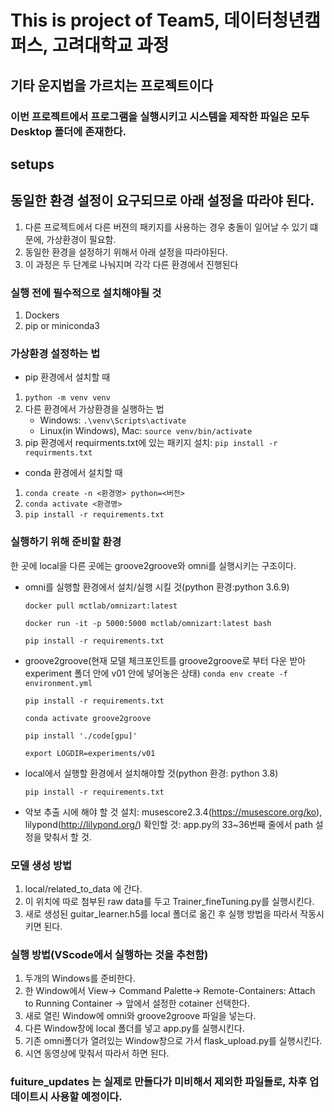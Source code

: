 # This is project of Team5, 데이터청년캠퍼스, 고려대학교 과정
## 기타 운지법을 가르치는 프로젝트이다

### 이번 프로젝트에서 프로그램을 실행시키고 시스템을 제작한 파일은 모두 Desktop 폴더에 존재한다.
## setups

## 동일한 환경 설정이 요구되므로 아래 설정을 따라야 된다.
1. 다른 프로젝트에서 다른 버젼의 패키지를 사용하는 경우 충돌이 일어날 수 있기 떄문에, 가상환경이 필요함.
2. 동일한 환경을 설정하기 위해서 아래 설정을 따라야된다.
3. 이 과정은 두 단계로 나눠지며 각각 다른 환경에서 진행된다

### 실행 전에 필수적으로 설치해야될 것
1. Dockers
2. pip or miniconda3
### 가상환경 설정하는 법

* pip 환경에서 설치할 때
1. `python -m venv venv`
2. 다른 환경에서 가상환경을 실행하는 법
   * Windows: `.\venv\Scripts\activate`
   * Linux(in Windows), Mac: `source venv/bin/activate`
3. pip 환경에서 requirments.txt에 있는 패키지 설치: `pip install -r requirments.txt`

* conda 환경에서 설치할 때
1. `conda create -n <환경명> python=<버전>`
2. `conda activate <환경명>`
3. `pip install -r requirements.txt`

### 실행하기 위해 준비할 환경
한 곳에 local을 다른 곳에는 groove2groove와 omni를 실행시키는 구조이다.
   * omni를 실행할 환경에서 설치/실행 시킬 것(python 환경:python 3.6.9)

       `docker pull mctlab/omnizart:latest`
   
       `docker run -it -p 5000:5000 mctlab/omnizart:latest bash` 
   
       `pip install -r requirements.txt`
   * groove2groove(현재 모델 체크포인트를 groove2groove로 부터 다운 받아 experiment 폴더 안에 v01 안에 넣어놓은 상태)
       `conda env create -f environment.yml`
   
       `pip install -r requirements.txt`
   
       `conda activate groove2groove`
   
       `pip install './code[gpu]'`
   
       `export LOGDIR=experiments/v01`

   * local에서 실행할 환경에서 설치해야할 것(python 환경: python 3.8)
        
     `pip install -r requirements.txt`

   * 악보 추출 시에 해야 할 것
       설치: musescore2.3.4(https://musescore.org/ko), lilypond(http://lilypond.org/)
       확인할 것: app.py의 33~36번째 줄에서 path 설정을 맞춰서 할 것.

### 모델 생성 방법
1. local/related_to_data 에 간다. 
2. 이 위치에 따로 첨부된 raw data를 두고 Trainer_fineTuning.py를 실행시킨다.
3. 새로 생성된 guitar_learner.h5를 local 폴더로 옮긴 후 실행 방법을 따라서 작동시키면 된다.


### 실행 방법(VScode에서 실행하는 것을 추천함)
1. 두개의 Windows를 준비한다.
2. 한 Window에서 View-> Command Palette-> Remote-Containers: Attach to Running Container
-> 앞에서 설정한 cotainer 선택한다.
3. 새로 열린 Window에 omni와 groove2groove 파일을 넣는다.
4. 다른 Window창에 local 폴더를 넣고  app.py를 실행시킨다.
5. 기존 omni폴더가 열려있는 Window창으로 가서 flask_upload.py를 실행시킨다.
6. 시연 동영상에 맞춰서 따라서 하면 된다.


### fuiture_updates 는 실제로 만들다가 미비해서 제외한 파일들로, 차후 업데이트시 사용할 예정이다.
